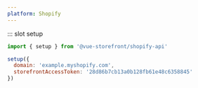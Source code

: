 ```yaml
---
platform: Shopify
---
```



<IncludeContent content-key="api-client" />

<!-- Code example for setup method -->
::: slot setup
```javascript
import { setup } from '@vue-storefront/shopify-api'

setup({
  domain: 'example.myshopify.com',
  storefrontAccessToken: '28d86b7cb13a0b128fb61e48c6358845'
})
```
